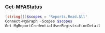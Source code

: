 ### [Get-MFAStatus](https://docs.microsoft.com/en-us/powershell/module/microsoft.graph.reports/get-mgreportcredentialuserregistrationdetail?view=graph-powershell-beta)
```Powershell
[string[]]$scopes = 'Reports.Read.All'
Connect-MgGraph -Scopes $scopes
Get-MgReportCredentialUserRegistrationDetail
```